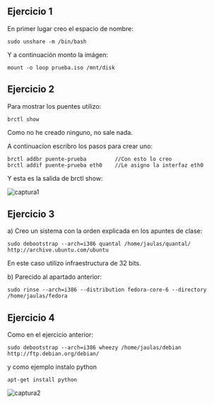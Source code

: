 Ejercicio 1
-----------

En primer lugar creo el espacio de nombre:
  
    sudo unshare -m /bin/bash
    
Y a continuación monto la imágen:
    
    mount -o loop prueba.iso /mnt/disk
    
Ejercicio 2
-----------

Para mostrar los puentes utilizo:

    brctl show
    
Como no he creado ninguno, no sale nada.

A continuacíon escribro los pasos para crear uno:

    brctl addbr puente-prueba         //Con esto lo creo
    brctl addif puente-prueba eth0    //Le asigno la interfaz eth0
    
Y esta es la salida de brctl show:

![captura1](https://dl.dropbox.com/s/okgr35czvi3ipv9/Captura%20de%20pantalla%20de%202013-11-04%2000%3A07%3A04.png)

Ejercicio 3
-----------

a) Creo un sistema con la orden explicada en los apuntes de clase:

    sudo debootstrap --arch=i386 quantal /home/jaulas/quantal/ http://archive.ubuntu.com/ubuntu

En este caso utilizo infraestructura de 32 bits.

b) Parecido al apartado anterior:

    sudo rinse --arch=i386 --distribution fedora-core-6 --directory /home/jaulas/fedora
    
Ejercicio 4
-----------

Como en el ejercicio anterior:

    sudo debootstrap --arch=i386 wheezy /home/jaulas/debian http://ftp.debian.org/debian/

y como ejemplo instalo python

    apt-get install python
    
![captura2](https://dl.dropbox.com/s/dyxu8lgnhufjl7h/Captura%20de%20pantalla%20de%202013-11-04%2013%3A04%3A43.png)
    
